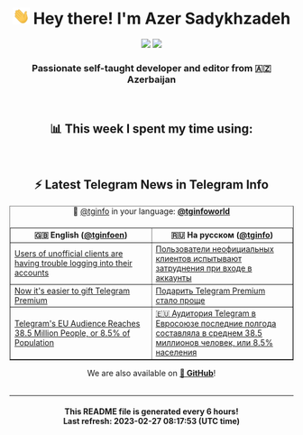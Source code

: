 <div align="center">
	<div>
		<h1>
      <img src="./assets/hi.gif" width="30px"> Hey there! I'm Azer Sadykhzadeh
    </h1>
    <img height="18" src="https://komarev.com/ghpvc/?username=sadykhzadeh&label=Views&color=2081c1&style=flat-square" />
		<a href="https://wakatime.com/@Azer"> <img height="18" src="https://wakatime.com/badge/user/f80ae27a-c328-426f-a381-bc84136e2dd6.svg" /> </a>
    <h3>
      Passionate self-taught developer and editor from 🇦🇿 Azerbaijan
    </h3>
  </div>
  <br>

<h2>📊 This week I spent my time using:</h2>

<!--START_SECTION:waka-->
<!--END_SECTION:waka-->

<br>

<h2>⚡️ Latest Telegram News in Telegram Info</h2>
  <table border>
		<tr>
			<th width="50%">🇬🇧 English (<a href="https://t.me/tginfoen">@tginfoen</a>)</th>
			<th>🇷🇺 На русском (<a href="https://t.me/tginfo">@tginfo</a>)</th>
		</tr>
		<caption>🚩 <a href="https://t.me/tginfo">@tginfo</a> in your language: <a href="https://t.me/tginfoworld"><b>@tginfoworld</b></a><caption/>
  <tr><td><a href="https://t.me/tginfoen/1617">Users of unofficial clients are having trouble logging into their accounts</a></td>
    <td><a href="https://t.me/tginfo/3605">Пользователи неофициальных клиентов испытывают затруднения при входе в аккаунты</a></td></tr><tr><td><a href="https://t.me/tginfoen/1616">Now it's easier to gift Telegram Premium</a></td>
    <td><a href="https://t.me/tginfo/3604">Подарить Telegram Premium стало проще</a></td></tr><tr><td><a href="https://t.me/tginfoen/1615">Telegram's EU Audience Reaches 38.5 Million People, or 8.5% of Population</a></td>
    <td><a href="https://t.me/tginfo/3603">🇪🇺 Аудитория Telegram в Евросоюзе последние полгода составляла в среднем 38.5 миллионов человек, или 8.5% населения</a></td></tr>
</table>
We are also available on <a href="https://github.com/tginfo"><b>🐙 GitHub</b></a>!
</div>

<br>
<hr>
<h4 align="center">This README file is generated <b>every 6 hours</b>!</br>Last refresh: <b>2023-02-27 08:17:53 (UTC time)</b></h4>
